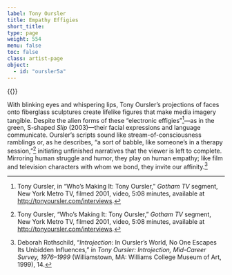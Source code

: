 ```yaml
---
label: Tony Oursler
title: Empathy Effigies
short_title:
type: page
weight: 554
menu: false
toc: false
class: artist-page
object:
  - id: "oursler5a"
---
```

{{<q-figure id="oursler5a" >}}

With blinking eyes and whispering lips, Tony Oursler’s projections of faces onto fiberglass sculptures create lifelike figures that make media imagery tangible. Despite the alien forms of these “electronic effigies”[^1]—as in the green, S-shaped *Slip* (2003)—their facial expressions and language communicate. Oursler’s scripts sound like stream-of-consciousness ramblings or, as he describes, “a sort of babble, like someone’s in a therapy session,”[^2] initiating unfinished narratives that the viewer is left to complete. Mirroring human struggle and humor, they play on human empathy; like film and television characters with whom we bond, they invite our affinity.[^3]

[^1]: Tony Oursler, in “Who’s Making It: Tony Oursler,” *Gotham TV* segment, New York Metro TV, filmed 2001, video, 5:08 minutes, available at http://tonyoursler.com/interviews.

[^2]: Tony Oursler, “Who’s Making It: Tony Oursler,” *Gotham TV* segment, New York Metro TV, filmed 2001, video, 5:08 minutes, available at http://tonyoursler.com/interviews.

[^3]: Deborah Rothschild, “*Introjection*: In Oursler’s World, No One Escapes Its Unbidden Influences,” in *Tony Oursler: Introjection, Mid-Career Survey, 1976–1999* (Williamstown, MA: Williams College Museum of Art, 1999), 14.
